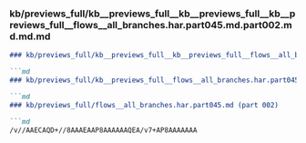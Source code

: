 ### kb/previews_full/kb__previews_full__kb__previews_full__kb__previews_full__flows__all_branches.har.part045.md.part002.md.md.md

```md
### kb/previews_full/kb__previews_full__kb__previews_full__flows__all_branches.har.part045.md.part002.md.md

```md
### kb/previews_full/kb__previews_full__flows__all_branches.har.part045.md.part002.md

```md
### kb/previews_full/flows__all_branches.har.part045.md (part 002)

```md
/v//AAECAQD+//8AAAEAAP8AAAAAAQEA/v7+AP8AAAAAAA
```

```

```

```

```
